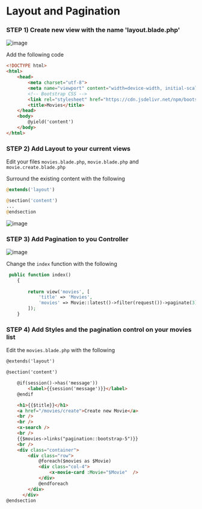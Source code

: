 # Layout and Pagination

### STEP 1) Create new view with the name 'layout.blade.php'

![image](https://user-images.githubusercontent.com/31894600/195249858-32202db5-d37d-4077-b864-246fe80ab280.png)

Add the following code

```html
<!DOCTYPE html>
<html>
    <head>
        <meta charset="utf-8">
        <meta name="viewport" content="width=device-width, initial-scale=1, shrink-to-fit=no">
        <!-- Bootstrap CSS -->
        <link rel="stylesheet" href="https://cdn.jsdelivr.net/npm/bootstrap@4.3.1/dist/css/bootstrap.min.css" integrity="sha384-ggOyR0iXCbMQv3Xipma34MD+dH/1fQ784/j6cY/iJTQUOhcWr7x9JvoRxT2MZw1T" crossorigin="anonymous">
        <title>Movies</title>
    </head>
    <body>
        @yield('content')
    </body>
</html>
```

### STEP 2) Add Layout to your current views

Edit your files `movies.blade.php`, `movie.blade.php` and `movie.create.blade.php`

Surround the existing content with the following

```php
@extends('layout')

@section('content')
...
@endsection
```

![image](https://user-images.githubusercontent.com/31894600/195249984-fdd4cac6-22dd-45fe-9261-c4d23e9c29b7.png)


### STEP 3) Add Pagination to you Controller

![image](https://user-images.githubusercontent.com/31894600/195250047-8ebb4b7f-ba24-4f82-b82c-8535b4525bb7.png)

Change the `index` function with the following

```php
 public function index()
    {
       
        return view('movies', [
            'title' => 'Movies',
            'movies' => Movie::latest()->filter(request())->paginate(3)
        ]);
    }
```

### STEP 4) Add Styles and the pagination control on your movies list

Edit the `movies.blade.php` with the following

```html
@extends('layout')

@section('content')

    @if(session()->has('message'))
        <label>{{session('message')}}</label>
    @endif

    <h1>{{$title}}</h1>
    <a href="/movies/create">Create new Movie</a>
    <br />
    <br />
    <x-search />
    <br />
    {{$movies->links("pagination::bootstrap-5")}}
    <br />
    <div class="container">
        <div class="row">
            @foreach($movies as $Movie)
            <div class="col-4">
                <x-movie-card :Movie="$Movie"  />
            </div>
            @endforeach
        </div>
      </div>
@endsection
```



